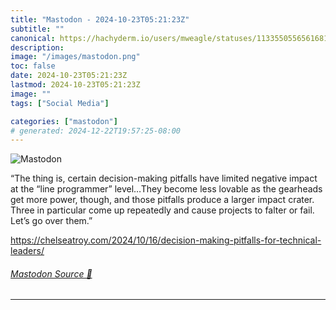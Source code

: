 ```yaml
---
title: "Mastodon - 2024-10-23T05:21:23Z"
subtitle: ""
canonical: https://hachyderm.io/users/mweagle/statuses/113355055656168137
description:
image: "/images/mastodon.png"
toc: false
date: 2024-10-23T05:21:23Z
lastmod: 2024-10-23T05:21:23Z
image: ""
tags: ["Social Media"]

categories: ["mastodon"]
# generated: 2024-12-22T19:57:25-08:00
---
```

![Mastodon](/images/mastodon.png)

<p>“The thing is, certain decision-making pitfalls have limited negative impact at the “line programmer” level…They become less lovable as the gearheads get more power, though, and those pitfalls produce a larger impact crater. Three in particular come up repeatedly and cause projects to falter or fail. Let’s go over them.”</p><p><a href="https://chelseatroy.com/2024/10/16/decision-making-pitfalls-for-technical-leaders/" target="_blank" rel="nofollow noopener noreferrer" translate="no"><span class="invisible">https://</span><span class="ellipsis">chelseatroy.com/2024/10/16/dec</span><span class="invisible">ision-making-pitfalls-for-technical-leaders/</span></a></p>


###### [Mastodon Source 🐘](https://hachyderm.io/@mweagle/113355055656168137)

___
